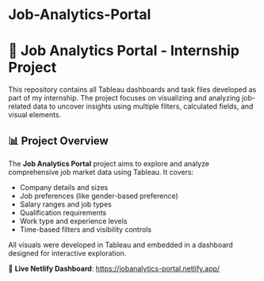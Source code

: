 # Job-Analytics-Portal

# 💼 Job Analytics Portal - Internship Project

This repository contains all Tableau dashboards and task files developed as part of my internship. The project focuses on visualizing and analyzing job-related data to uncover insights using multiple filters, calculated fields, and visual elements.

## 📊 Project Overview

The **Job Analytics Portal** project aims to explore and analyze comprehensive job market data using Tableau. It covers:

- Company details and sizes  
- Job preferences (like gender-based preference)  
- Salary ranges and job types  
- Qualification requirements  
- Work type and experience levels  
- Time-based filters and visibility controls

All visuals were developed in Tableau and embedded in a dashboard designed for interactive exploration.

🔗 **Live Netlify Dashboard**: https://jobanalytics-portal.netlify.app/


